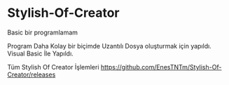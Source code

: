 # Stylish-Of-Creator
Basic bir programlamam


  Program Daha Kolay bir biçimde Uzantılı Dosya oluşturmak için yapıldı.
  Visual Basic İle Yapıldı.
  
  Tüm Stylish Of Creator İşlemleri https://github.com/EnesTNTm/Stylish-Of-Creator/releases
